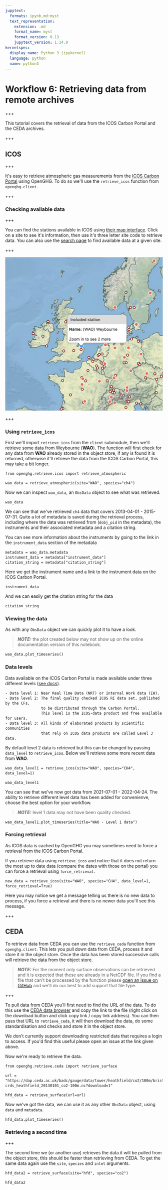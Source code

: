 ```yaml
---
jupytext:
  formats: ipynb,md:myst
  text_representation:
    extension: .md
    format_name: myst
    format_version: 0.13
    jupytext_version: 1.14.0
kernelspec:
  display_name: Python 3 (ipykernel)
  language: python
  name: python3
---
```


# Workflow 6: Retrieving data from remote archives

+++

This tutorial covers the retrieval of data from the ICOS Carbon Portal and the CEDA archives.

+++

## ICOS

+++

It's easy to retrieve atmospheric gas measurements from the [ICOS Carbon Portal](https://www.icos-cp.eu/observations/carbon-portal) using OpenGHG. To do so we'll use the `retrieve_icos` function from `openghg.client`.

+++

### Checking available data

+++

You can find the stations available in ICOS using [their map interface](https://data.icos-cp.eu/portal/#%7B%22filterCategories%22%3A%7B%22project%22%3A%5B%22icos%22%5D%2C%22level%22%3A%5B1%2C2%5D%2C%22stationclass%22%3A%5B%22ICOS%22%5D%2C%22theme%22%3A%5B%22atmosphere%22%5D%7D%2C%22tabs%22%3A%7B%22resultTab%22%3A2%7D%7D). Click on a site to see it's information, then use it's three letter site code to retrieve data. You can also use the [search page](https://data.icos-cp.eu/portal/#%7B%22filterCategories%22:%7B%22project%22:%5B%22icos%22%5D,%22level%22:%5B1,2%5D,%22stationclass%22:%5B%22ICOS%22%5D%7D%7D) to find available data at a given site.

+++

!["Zoomed in screenshot of ICOS site map"](images/icos_map.jpg "ICOS site map")

+++

### Using `retrieve_icos`

First we'll import `retrieve_icos` from the `client` submodule, then we'll retrieve some data from Weybourne (**WAO**). The function will first check for any data from **WAO** already stored in the object store, if any is found it is returned, otherwise it'll retrieve the data from the ICOS Carbon Portal, this may take a bit longer.

```{code-cell} ipython3
from openghg.retrieve.icos import retrieve_atmospheric
```

```{code-cell} ipython3
wao_data = retrieve_atmospheric(site="WAO", species="ch4")
```

Now we can inspect `wao_data`, an `ObsData` object to see what was retrieved.

```{code-cell} ipython3
wao_data
```

We can see that we've retrieved `ch4` data that covers 2013-04-01 - 2015-07-31. Quite a lot of metadata is saved during the retrieval process, including where the data was retrieved from (`dobj_pid` in the metadata), the instruments and their associated metadata and a citation string.

You can see more information about the instruments by going to the link in the `instrument_data` section of the metadata

```{code-cell} ipython3
metadata = wao_data.metadata
instrument_data = metadata["instrument_data"]
citation_string = metadata["citation_string"]
```

Here we get the instrument name and a link to the instrument data on the ICOS Carbon Portal.

```{code-cell} ipython3
instrument_data
```

And we can easily get the citation string for the data

```{code-cell} ipython3
citation_string
```

### Viewing the data

As with any `ObsData` object we can quickly plot it to have a look.

> **_NOTE:_**  the plot created below may not show up on the online documentation version of this notebook.

```{code-cell} ipython3
wao_data.plot_timeseries()
```

### Data levels

Data available on the ICOS Carbon Portal is made available under three different levels ([see docs](https://icos-carbon-portal.github.io/pylib/modules/#stationdatalevelnone)).

```
- Data level 1: Near Real Time Data (NRT) or Internal Work data (IW).
- Data level 2: The final quality checked ICOS RI data set, published by the CFs,
                to be distributed through the Carbon Portal.
                This level is the ICOS-data product and free available for users.
- Data level 3: All kinds of elaborated products by scientific communities
                that rely on ICOS data products are called Level 3 data.
```

By default level 2 data is retrieved but this can be changed by passing `data_level` to `retrieve_icos`. Below we'll retrieve some more recent data from **WAO**.

```{code-cell} ipython3
wao_data_level1 = retrieve_icos(site="WAO", species="CH4", data_level=1)
```

```{code-cell} ipython3
wao_data_level1
```

You can see that we've now got data from 2021-07-01 - 2022-04-24. The ability to retrieve different level data has been added for convenienve, choose the best option for your workflow.

> **_NOTE:_**  level 1 data may not have been quality checked.

```{code-cell} ipython3
wao_data_level1.plot_timeseries(title="WAO - Level 1 data")
```

### Forcing retrieval

As ICOS data is cached by OpenGHG you may sometimes need to force a retrieval from the ICOS Carbon Portal.

If you retrieve data using `retrieve_icos` and notice that it does not return the most up to date data (compare the dates with those on the portal) you can force a retrieval using `force_retrieval`.

```{code-cell} ipython3
new_data = retrieve_icos(site="WAO", species="CH4", data_level=1, force_retrieval=True)
```

Here you may notice we get a message telling us there is no new data to process, if you force a retrieval and there is no newer data you'll see this message.

+++

## CEDA

To retrieve data from CEDA you can use the `retrieve_ceda` function from `openghg.client`. This lets you pull down data from CEDA, process it and store it in the object store. Once the data has been stored successive calls will retrieve the data from the object store.

> **_NOTE:_**  For the moment only surface observations can be retrieved and it is expected that these are already in a NetCDF file. If you find a file that can't be processed by the function please [open an issue on GitHub](https://github.com/openghg/openghg/issues/new/choose) and we'll do our best to add support that file type.

+++

To pull data from CEDA you'll first need to find the URL of the data. To do this use the [CEDA data browser](https://data.ceda.ac.uk/badc) and copy the link to the file (right click on the download button and click copy link / copy link address). You can then pass that URL to `retrieve_ceda`, it will then download the data, do some standardisation and checks and store it in the object store.

We don't currently support downloading restricted data that requires a login to access. If you'd find this useful please open an issue at the link given above.

Now we're ready to retrieve the data.

```{code-cell} ipython3
from openghg.retrieve.ceda import retrieve_surface
```

```{code-cell} ipython3
url = "https://dap.ceda.ac.uk/badc/gauge/data/tower/heathfield/co2/100m/bristol-crds_heathfield_20130101_co2-100m.nc?download=1"
```

```{code-cell} ipython3
hfd_data = retrieve_surface(url=url)
```

Now we've got the data, we can use it as any other `ObsData` object, using `data` and `metadata`.

```{code-cell} ipython3
hfd_data.plot_timeseries()
```

### Retrieving a second time

+++

The second time we (or another use) retrieves the data it will be pulled from the object store, this should be faster than retrieving from CEDA. To get the same data again use the `site`, `species` and `inlet` arguments.

```{code-cell} ipython3
hfd_data2 = retrieve_surface(site="hfd", species="co2")
```

```{code-cell} ipython3
hfd_data2
```
